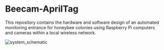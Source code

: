 # Beecam-AprilTag

This repository contains the hardware and software design of an automated monitoring entrance for honeybee colonies using Raspberry Pi computers and cameras within a local wireless network.

![system_schematic](https://github.com/AERS-Lab/Beecam_AprilTag/assets/165219459/4d7aaa4a-b8a3-4750-945f-d35366fdff9d)
